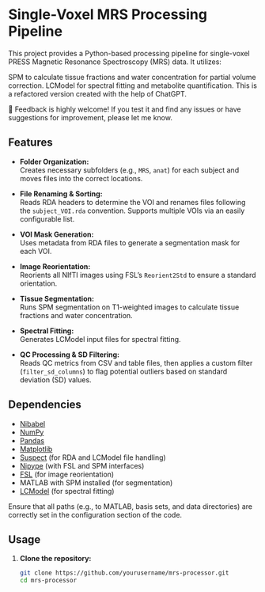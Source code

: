 # Single-Voxel MRS Processing Pipeline

This project provides a Python-based processing pipeline for single-voxel PRESS Magnetic Resonance Spectroscopy (MRS) data. It utilizes:

SPM to calculate tissue fractions and water concentration for partial volume correction.
LCModel for spectral fitting and metabolite quantification.
This is a refactored version created with the help of ChatGPT.

🚀 Feedback is highly welcome! If you test it and find any issues or have suggestions for improvement, please let me know.

## Features

- **Folder Organization:**  
  Creates necessary subfolders (e.g., `MRS`, `anat`) for each subject and moves files into the correct locations.

- **File Renaming & Sorting:**  
  Reads RDA headers to determine the VOI and renames files following the `subject_VOI.rda` convention. Supports multiple VOIs via an easily configurable list.

- **VOI Mask Generation:**  
  Uses metadata from RDA files to generate a segmentation mask for each VOI.

- **Image Reorientation:**  
  Reorients all NIfTI images using FSL’s `Reorient2Std` to ensure a standard orientation.

- **Tissue Segmentation:**  
  Runs SPM segmentation on T1-weighted images to calculate tissue fractions and water concentration.

- **Spectral Fitting:**  
  Generates LCModel input files for spectral fitting.

- **QC Processing & SD Filtering:**  
  Reads QC metrics from CSV and table files, then applies a custom filter (`filter_sd_columns`) to flag potential outliers based on standard deviation (SD) values.

## Dependencies

- [Nibabel](https://nipy.org/nibabel/)
- [NumPy](https://numpy.org/)
- [Pandas](https://pandas.pydata.org/)
- [Matplotlib](https://matplotlib.org/)
- [Suspect](https://github.com/suspect-toolbox) (for RDA and LCModel file handling)
- [Nipype](https://nipype.readthedocs.io/) (with FSL and SPM interfaces)
- [FSL](https://fsl.fmrib.ox.ac.uk/fsl/oldwiki/Fslutils.html?highlight=%28%5CbCategoryOther%5Cb%29) (for image reorientation)
- MATLAB with SPM installed (for segmentation)
- [LCModel](http://www.lcmodel.com/) (for spectral fitting)

Ensure that all paths (e.g., to MATLAB, basis sets, and data directories) are correctly set in the configuration section of the code.

## Usage

1. **Clone the repository:**
   ```bash
   git clone https://github.com/yourusername/mrs-processor.git
   cd mrs-processor
